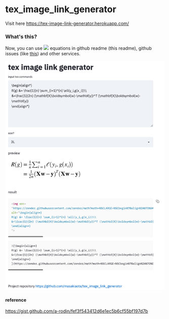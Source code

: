 # tex_image_link_generator

Visit here
https://tex-image-link-generator.herokuapp.com/

### What's this?

Now, you can use <img src="https://render.githubusercontent.com/render/math?math=%5Ctext%7B%5CTeX%7D"> equations in github readme (this readme), github issues (like [this](https://github.com/masakiaota/tex_image_link_generator/issues/1)) and other services.


![](img/generator.png)



#### reference

https://gist.github.com/a-rodin/fef3f543412d6e1ec5b6cf55bf197d7b

